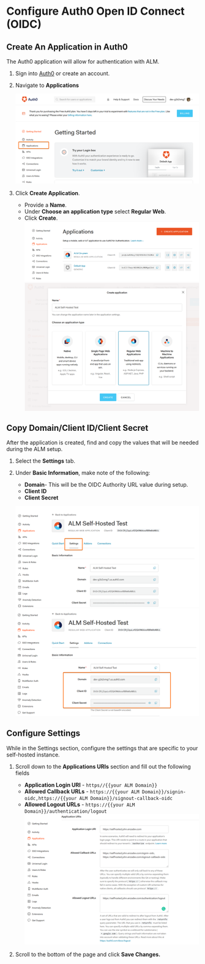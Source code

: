[title]: # (Auth0 Configuration)
[tags]: # (Account Lifecycle Manager,ALM,Active Directory,on-premise,on-prem,self hosted,auth0)
[priority]: # (3540)

# Configure Auth0 Open ID Connect (OIDC)

## Create An Application in Auth0

The Auth0 application will allow for authentication with ALM.

1. Sign into [Auth0](https://auth0.com) or create an account.
1. Navigate to **Applications**

    ![auth-step1](images/auth-step1.png "getting started")

1. Click **Create Application**.
    * Provide a **Name**.
    * Under **Choose an application type** select **Regular Web**.
    * Click **Create**.
    ![auth-step2](images/auth-step2.png "applications")
    ![auth-step3](images/auth-step3.png "create application")

## Copy Domain/Client ID/Client Secret

After the application is created, find and copy the values that will be needed during the ALM setup.

1. Select the **Settings** tab.
1. Under **Basic Information**, make note of the following:
    * **Domain**- This will be the OIDC Authority URL value during setup.
    * **Client ID**
    * **Client Secret**

    ![auth-step4](images/auth-step4.png "settings tab")
    ![auth-step5](images/auth-step5a.png "basic information")

## Configure Settings 

While in the Settings section, configure the settings that are specific to your self-hosted instance.

1. Scroll down to the **Applications URIs** section and fill out the following fields
    * **Application Login URI** - ```https//{{your ALM Domain}}```
    * **Allowed Callback URLs** - ```https://{{your ALM Domain}}/signin-oidc,https://{{your ALM Domain}}/signout-callback-oidc```
    * **Allowed Logout URLs** - ```https://{{your ALM Domain}}/authentication/logout```
    ![auth-step6](images/auth-step5.png "configure")

1. Scroll to the bottom of the page and click **Save Changes.**
